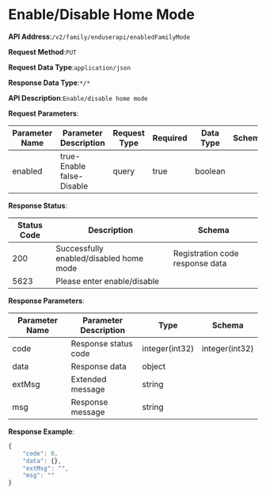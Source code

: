 # Enable/Disable Home Mode


**API Address**:`/v2/family/enduserapi/enabledFamilyMode`


**Request Method**:`PUT`


**Request Data Type**:`application/json`


**Response Data Type**:`*/*`


**API Description**:`Enable/disable home mode`


**Request Parameters**:


| Parameter Name | Parameter Description          | Request Type | Required | Data Type | Schema |
| -------------- | ------------------------------ | ------------ | -------- | --------- | ------ |
| enabled        | true-Enable  false-Disable     | query        | true     | boolean   |        |


**Response Status**:


| Status Code | Description                         | Schema                        |
| ----------- | ----------------------------------- | ----------------------------- |
| 200         | Successfully enabled/disabled home mode | Registration code response data |
| 5623        | Please enter enable/disable         |                               |


**Response Parameters**:


| Parameter Name | Parameter Description | Type           | Schema         |
| -------------- | --------------------- | -------------- | -------------- |
| code           | Response status code  | integer(int32) | integer(int32) |
| data           | Response data         | object         |                |
| extMsg         | Extended message      | string         |                |
| msg            | Response message      | string         |                |


**Response Example**:
```javascript
{
	"code": 0,
	"data": {},
	"extMsg": "",
	"msg": ""
}
```
